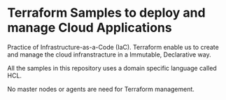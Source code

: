 # Terraform Samples to deploy and manage Cloud Applications
Practice of Infrastructure-as-a-Code (IaC). Terraform enable us to create and manage the cloud infranstracture in a Immutable, Declarative way.

All the samples in this repository uses a domain specific language called HCL.  

No master nodes or agents are need for Terraform management.